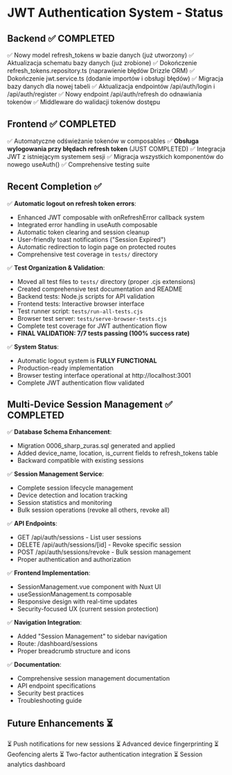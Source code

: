 # JWT Authentication System - Status

## Backend ✅ COMPLETED
✅ Nowy model refresh_tokens w bazie danych (już utworzony)
✅ Aktualizacja schematu bazy danych (już zrobione)
✅ Dokończenie refresh_tokens.repository.ts (naprawienie błędów Drizzle ORM)
✅ Dokończenie jwt.service.ts (dodanie importów i obsługi błędów)
✅ Migracja bazy danych dla nowej tabeli
✅ Aktualizacja endpointów /api/auth/login i /api/auth/register
✅ Nowy endpoint /api/auth/refresh do odnawiania tokenów
✅ Middleware do walidacji tokenów dostępu

## Frontend ✅ COMPLETED
✅ Automatyczne odświeżanie tokenów w composables
✅ **Obsługa wylogowania przy błędach refresh token** (JUST COMPLETED)
✅ Integracja JWT z istniejącym systemem sesji
✅ Migracja wszystkich komponentów do nowego useAuth()
✅ Comprehensive testing suite

## Recent Completion ✅
✅ **Automatic logout on refresh token errors**:
   - Enhanced JWT composable with onRefreshError callback system
   - Integrated error handling in useAuth composable  
   - Automatic token clearing and session cleanup
   - User-friendly toast notifications ("Session Expired")
   - Automatic redirection to login page on protected routes
   - Comprehensive test coverage in `tests/` directory

✅ **Test Organization & Validation**:
   - Moved all test files to `tests/` directory (proper .cjs extensions)
   - Created comprehensive test documentation and README
   - Backend tests: Node.js scripts for API validation
   - Frontend tests: Interactive browser interface
   - Test runner script: `tests/run-all-tests.cjs`
   - Browser test server: `tests/serve-browser-tests.cjs`
   - Complete test coverage for JWT authentication flow
   - **FINAL VALIDATION: 7/7 tests passing (100% success rate)**

✅ **System Status**:
   - Automatic logout system is **FULLY FUNCTIONAL**
   - Production-ready implementation
   - Browser testing interface operational at http://localhost:3001
   - Complete JWT authentication flow validated

## Multi-Device Session Management ✅ COMPLETED
✅ **Database Schema Enhancement**:
   - Migration 0006_sharp_zuras.sql generated and applied
   - Added device_name, location, is_current fields to refresh_tokens table
   - Backward compatible with existing sessions

✅ **Session Management Service**:
   - Complete session lifecycle management
   - Device detection and location tracking
   - Session statistics and monitoring
   - Bulk session operations (revoke all others, revoke all)

✅ **API Endpoints**:
   - GET /api/auth/sessions - List user sessions
   - DELETE /api/auth/sessions/[id] - Revoke specific session
   - POST /api/auth/sessions/revoke - Bulk session management
   - Proper authentication and authorization

✅ **Frontend Implementation**:
   - SessionManagement.vue component with Nuxt UI
   - useSessionManagement.ts composable
   - Responsive design with real-time updates
   - Security-focused UX (current session protection)

✅ **Navigation Integration**:
   - Added "Session Management" to sidebar navigation
   - Route: /dashboard/sessions
   - Proper breadcrumb structure and icons

✅ **Documentation**:
   - Comprehensive session management documentation
   - API endpoint specifications
   - Security best practices
   - Troubleshooting guide

## Future Enhancements ⏳
⏳ Push notifications for new sessions
⏳ Advanced device fingerprinting
⏳ Geofencing alerts
⏳ Two-factor authentication integration
⏳ Session analytics dashboard
